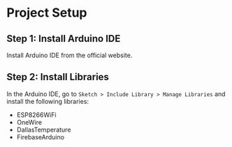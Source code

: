 # Project Setup

## Step 1: Install Arduino IDE

Install Arduino IDE from the official website.

## Step 2: Install Libraries

In the Arduino IDE, go to `Sketch > Include Library > Manage Libraries` and install the following libraries:

- ESP8266WiFi
- OneWire
- DallasTemperature
- FirebaseArduino
